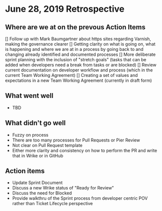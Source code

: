 # June 28, 2019 Retrospective

## Where are we at on the prevous Action Items
[] Follow up with Mark Baumgartner about https sites regarding Varnish, making the governance clearer 
[] Getting clarity on what is going on, what is happening and where we are at in a process by going back to and changing already identified and documented processes
[] More deliberate sprint planning with the inclusion of "stretch goals" (tasks that can be added when developers need a break from tasks or are blocked)
[] Review current documentation on developer workflow and process (which in the current Team Working Agreement)
[] Creating a set of values and expectations in a new Team Working Agreement (currently in draft form)

## What went well

* TBD

## What didn't go well

* Fuzzy on process
* There are too many processes for Pull Requests or Pier Review
* Not clear on Pull Request template
* Either more clarity and consistency on how to perform the PR and write that in Wrike or in GitHub

## Action items

* Update Sprint Document
* Discuss a new Wrike status of "Ready for Review"
* Discuss the need for Blocked
* Provide walkthru of the Sprint process from developer centric POV rather than Ticket Lifecycle perspective
